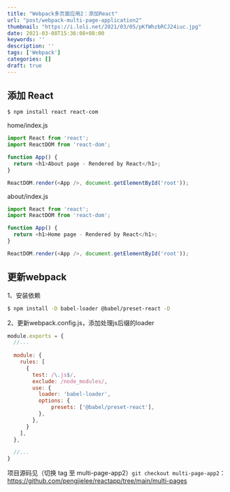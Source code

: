 ```yaml
---
title: "Webpack多页面应用2：添加React"
url: "post/webpack-multi-page-application2"
thumbnail: "https://i.loli.net/2021/03/05/pKfWhzbRCJ24iuc.jpg"
date: 2021-03-08T15:36:08+08:00
keywords: ''
description: ''
tags: ['Webpack']
categories: []
draft: true
---
```


## 添加 React 

```bash
$ npm install react react-com
```

home/index.js
```javascript
import React from 'react';
import ReactDOM from 'react-dom';

function App() {
  return <h1>About page - Rendered by React</h1>;
}

ReactDOM.render(<App />, document.getElementById('root'));
```

about/index.js
```javascript
import React from 'react';
import ReactDOM from 'react-dom';

function App() {
  return <h1>Home page - Rendered by React</h1>;
}

ReactDOM.render(<App />, document.getElementById('root'));
```

## 更新webpack 

1、安装依赖

```bash
$ npm install -D babel-loader @babel/preset-react -D
```

2、更新webpack.config.js，添加处理js后缀的loader 

```javascript
module.exports = {
  //...
    
  module: {
    rules: [
      {
        test: /\.js$/,
        exclude: /node_modules/,
        use: {
          loader: 'babel-loader',
          options: {
              presets: ['@babel/preset-react'],
          },
        },
      }
    ],
  },

  //...
}
```

项目源码见（切换 tag 至 multi-page-app2）`git checkout multi-page-app2`：
https://github.com/pengjielee/reactapp/tree/main/multi-pages